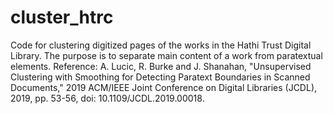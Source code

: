 # cluster_htrc
Code for clustering digitized pages of the works in the Hathi Trust Digital Library. The purpose is to separate main content of a work from paratextual elements.
Reference: A. Lucic, R. Burke and J. Shanahan, "Unsupervised Clustering with Smoothing for Detecting Paratext Boundaries in Scanned Documents,"
2019 ACM/IEEE Joint Conference on Digital Libraries (JCDL), 2019, pp. 53-56, doi: 10.1109/JCDL.2019.00018.
